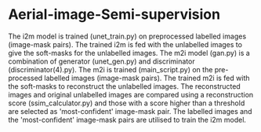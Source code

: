 # Aerial-image-Semi-supervision
The i2m model is trained (unet_train.py) on preprocessed labelled images (image-mask pairs).
The trained i2m is fed with the unlabelled images to give the soft-masks for the unlabelled images.
The m2i model (gan.py) is a combination of generator (unet_gen.py) and discriminator (discriminator(4).py).
The m2i is trained (main_script.py) on the pre-processed labelled images (image-mask pairs).
The trained m2i is fed with the soft-masks to reconstruct the unlabelled images.
The reconstructed images and original unlabelled images are compared using a reconstruction score (ssim_calculator.py) and those with a score higher than a threshold are selected as 'most-confident' image-mask pair.
The labelled images and the 'most-confident' image-mask pairs are utilised to train the i2m model.
